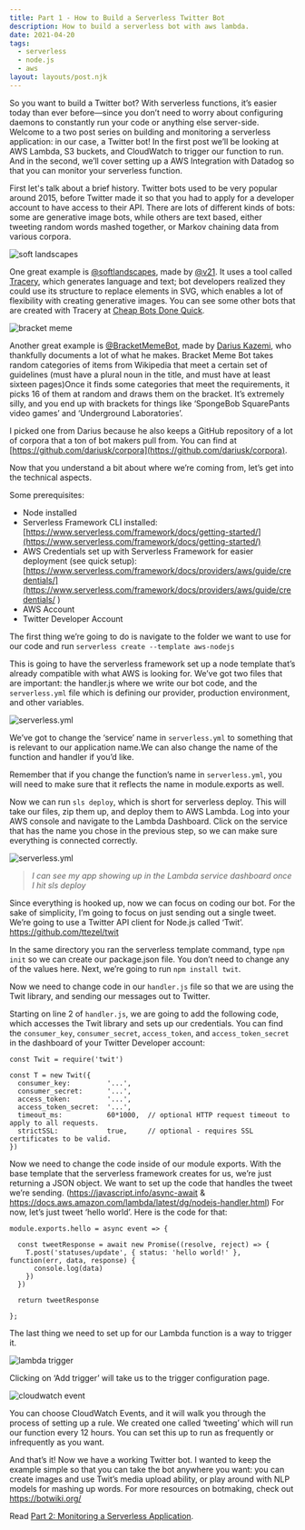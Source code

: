 ```yaml
---
title: Part 1 - How to Build a Serverless Twitter Bot
description: How to build a serverless bot with aws lambda.
date: 2021-04-20
tags:
  - serverless
  - node.js
  - aws
layout: layouts/post.njk
---
```



So you want to build a Twitter bot? With serverless functions, it’s easier today than ever before—since you don’t need to worry about configuring daemons to constantly run your code or anything else server-side. Welcome to a two post series on building and monitoring a serverless application: in our case, a Twitter bot! In the first post we’ll be looking at AWS Lambda, S3 buckets, and CloudWatch to trigger our function to run. And in the second, we’ll cover setting up a AWS Integration with Datadog so that you can monitor your serverless function.

First let's talk about a brief history. Twitter bots used to be very popular around 2015, before Twitter made it so that you had to apply for a developer account to have access to their API. There are lots of different kinds of bots: some are generative image bots, while others are text based, either tweeting random words mashed together, or Markov chaining data from various corpora. 


![soft landscapes](../../img/serverless_post/soft_landscapes.png)

One great example is [@softlandscapes](http://twitter.com/softlandscapes), made by [@v21](http://www.twitter.com/v21). It uses a tool called [Tracery](http://www.tracery.io), which generates language and text; bot developers realized they could use its structure to replace elements in SVG, which enables a lot of flexibility with creating generative images. You can see some other bots that are created with Tracery at [Cheap Bots Done Quick](https://cheapbotsdonequick.com/).

![bracket meme](../../img/serverless_post/bracket_meme.png)

Another great example is [@BracketMemeBot](https://twitter.com/BracketMemeBot), made by [Darius Kazemi](https://twitter.com/tinysubversions), who thankfully documents a lot of what he makes. Bracket Meme Bot takes random categories of items from Wikipedia that meet a certain set of guidelines (must have a plural noun in the title, and must have at least sixteen pages)Once it finds some categories that meet the requirements, it picks 16 of them at random and draws them on the bracket. It’s extremely silly, and you end up with brackets for things like ‘SpongeBob SquarePants video games’ and ‘Underground Laboratories’. 

I picked one from Darius because he also keeps a GitHub repository of a lot of corpora that a ton of bot makers pull from. You can find at [https://github.com/dariusk/corpora](https://github.com/dariusk/corpora).

Now that you understand a bit about where we’re coming from, let’s get into the technical aspects.

Some prerequisites: 

* Node installed
* Serverless Framework CLI installed: [https://www.serverless.com/framework/docs/getting-started/](https://www.serverless.com/framework/docs/getting-started/) 
* AWS Credentials set up with Serverless Framework for easier deployment (see quick setup): [https://www.serverless.com/framework/docs/providers/aws/guide/credentials/](https://www.serverless.com/framework/docs/providers/aws/guide/credentials/ )
* AWS Account
* Twitter Developer Account

The first thing we’re going to do is navigate to the folder we want to use for our code and run `serverless create --template aws-nodejs`

This is going to have the serverless framework set up a node template that’s already compatible with what AWS is looking for. We’ve got two files that are important: the handler.js where we write our bot code, and the `serverless.yml` file which is defining our provider, production environment, and other variables.

![serverless.yml](../../img/serverless_post/serverless_yml.png)

We’ve got to change the ‘service’ name in `serverless.yml` to something that is relevant to our application name.We can also change the name of the function and handler if you’d like. 

Remember that if you change the function’s name in `serverless.yml`, you will need to make sure that it reflects the name in module.exports as well.

Now we can run `sls deploy`, which is short for serverless deploy. This will take our files, zip them up, and deploy them to AWS Lambda. Log into your AWS console and navigate to the Lambda Dashboard. Click on the service that has the name you chose in the previous step, so we can make sure everything is connected correctly. 

![serverless.yml](../../img/serverless_post/aws_dash.png )
> *I can see my app showing up in the Lambda service dashboard once I hit sls deploy*

Since everything is hooked up, now we can focus on coding our bot. For the sake of simplicity, I’m going to focus on just sending out a single tweet. We’re going to use a Twitter API client for Node.js called ‘Twit’. https://github.com/ttezel/twit 

In the same directory you ran the serverless template command, type `npm init` so we can create our package.json file. You don’t need to change any of the values here. Next, we’re going to run `npm install twit`.

Now we need to change code in our `handler.js` file so that we are using the Twit library, and sending our messages out to Twitter.

Starting on line 2 of `handler.js`, we are going to add the following code, which accesses the Twit library and sets up our credentials. You can find the `consumer_key`, `consumer_secret`, `access_token`, and `access_token_secret` in the dashboard of your Twitter Developer account:

```
const Twit = require('twit')

const T = new Twit({
  consumer_key:         '...',
  consumer_secret:      '...',
  access_token:         '...',
  access_token_secret:  '...',
  timeout_ms:           60*1000,  // optional HTTP request timeout to apply to all requests.
  strictSSL:            true,     // optional - requires SSL certificates to be valid.
})
```

Now we need to change the code inside of our module exports. With the base template that the serverless framework creates for us, we’re just returning a JSON object. We want to set up the code that handles the tweet we’re sending. (https://javascript.info/async-await & https://docs.aws.amazon.com/lambda/latest/dg/nodejs-handler.html) For now, let’s just tweet ‘hello world’. Here is the code for that:

```
module.exports.hello = async event => {

  const tweetResponse = await new Promise((resolve, reject) => {
    T.post('statuses/update', { status: 'hello world!' }, function(err, data, response) {
      console.log(data)
    })
  })

  return tweetResponse

};
```

The last thing we need to set up for our Lambda function is a way to trigger it.

![lambda trigger](../../img/serverless_post/lambda_trigger.png )

Clicking on ‘Add trigger’ will take us to the trigger configuration page.

![cloudwatch event](../../img/serverless_post/cloudwatch_event.png )

You can choose CloudWatch Events, and it will walk you through the process of setting up a rule. We created one called ‘tweeting’ which will run our function every 12 hours. You can set this up to run as frequently or infrequently as you want.

And that’s it! Now we have a working Twitter bot. I wanted to keep the example simple so that you can take the bot anywhere you want: you can create images and use Twit’s media upload ability, or play around with NLP models for mashing up words. For more resources on botmaking, check out https://botwiki.org/

Read [Part 2: Monitoring a Serverless Application](../../posts/serverless-lambda-pt2/).